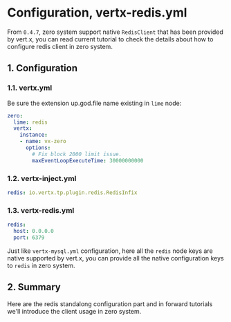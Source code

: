 # Configuration, vertx-redis.yml

From `0.4.7`, zero system support native `RedisClient` that has been provided by vert.x, you can read current tutorial
to check the details about how to configure redis client in zero system.

## 1. Configuration

### 1.1. vertx.yml

Be sure the extension up.god.file name existing in `lime` node:

```yaml
zero:
  lime: redis
  vertx:
    instance:
    - name: vx-zero
      options:
        # Fix block 2000 limit issue.
        maxEventLoopExecuteTime: 30000000000
```

### 1.2. vertx-inject.yml

```yaml
redis: io.vertx.tp.plugin.redis.RedisInfix
```

### 1.3. vertx-redis.yml

```yaml
redis:
  host: 0.0.0.0
  port: 6379
```

Just like `vertx-mysql.yml` configuration, here all the `redis` node keys are native supported by vert.x, you can
provide all the native configuration keys to `redis` in zero system.

## 2. Summary

Here are the redis standalong configuration part and in forward tutorials we'll introduce the client usage in zero
system.

